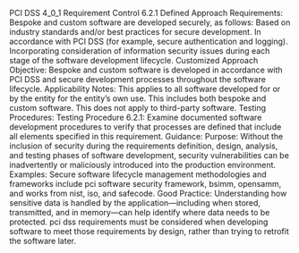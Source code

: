 PCI DSS 4_0_1 Requirement Control 6.2.1 Defined Approach Requirements: Bespoke and custom software are developed securely, as follows: Based on industry standards and/or best practices for secure development. In accordance with PCI DSS (for example, secure authentication and logging). Incorporating consideration of information security issues during each stage of the software development lifecycle. Customized Approach Objective: Bespoke and custom software is developed in accordance with PCI DSS and secure development processes throughout the software lifecycle. Applicability Notes: This applies to all software developed for or by the entity for the entity’s own use. This includes both bespoke and custom software. This does not apply to third-party software. Testing Procedures: Testing Procedure 6.2.1: Examine documented software development procedures to verify that processes are defined that include all elements specified in this requirement. Guidance: Purpose: Without the inclusion of security during the requirements definition, design, analysis, and testing phases of software development, security vulnerabilities can be inadvertently or maliciously introduced into the production environment. Examples: Secure software lifecycle management methodologies and frameworks include pci software security framework, bsimm, opensamm, and works from nist, iso, and safecode. Good Practice: Understanding how sensitive data is handled by the application—including when stored, transmitted, and in memory—can help identify where data needs to be protected. pci dss requirements must be considered when developing software to meet those requirements by design, rather than trying to retrofit the software later.